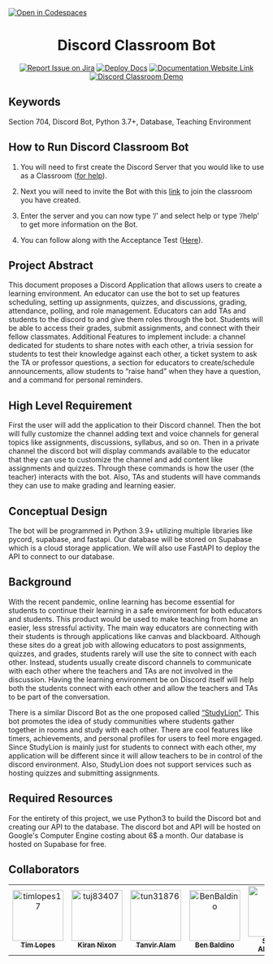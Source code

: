 [![Open in Codespaces](https://classroom.github.com/assets/launch-codespace-f4981d0f882b2a3f0472912d15f9806d57e124e0fc890972558857b51b24a6f9.svg)](https://classroom.github.com/open-in-codespaces?assignment_repo_id=9911448)
<div align="center">

# Discord Classroom Bot
[![Report Issue on Jira](https://img.shields.io/badge/Report%20Issues-Jira-0052CC?style=flat&logo=jira-software)](https://temple-cis-projects-in-cs.atlassian.net/jira/software/c/projects/DC/issues)
[![Deploy Docs](https://github.com/ApplebaumIan/tu-cis-4398-docs-template/actions/workflows/deploy.yml/badge.svg)](https://github.com/Capstone-Projects-2023-Spring/project-discord-classroom/actions/workflows/deploy.yml)
[![Documentation Website Link](https://img.shields.io/badge/-Documentation%20Website-brightgreen)](https://capstone-projects-2023-spring.github.io/project-discord-classroom/)
[![Discord Classroom Demo](https://img.youtube.com/vi/spUYv7YRjcU/0.jpg)](https://www.youtube.com/watch?v=spUYv7YRjcU&t=2650s)


</div>


## Keywords 

Section 704, Discord Bot, Python 3.7+, Database, Teaching Environment 

## How to Run Discord Classroom Bot

1) You will need to first create the Discord Server that you would like to use as a Classroom ([for help](https://support.discord.com/hc/en-us/articles/204849977-How-do-I-create-a-server-)).

2) Next you will need to invite the Bot with this [link](https://discord.com/api/oauth2/authorize?client_id=1069136471635800164&permissions=8&scope=bot) to join the classroom you have created.

3) Enter the server and you can now type ‘/’ and select help or type ‘/help’ to get more information on the Bot.

4) You can follow along with the Acceptance Test ([Here](https://docs.google.com/spreadsheets/d/1i7M14jydYnNDTcZuedH4e5BVZQyFxsuZoQAXXERoXSY/edit?usp=sharing)).

## Project Abstract 

This document proposes a Discord Application that allows users to create a learning environment. An 
educator can use the bot to set up features scheduling, setting up assignments, quizzes, and discussions, 
grading, attendance, polling, and role management. Educators can add TAs and students to the discord to 
and give them roles through the bot. Students will be able to access their grades, submit assignments, 
and connect with their fellow classmates. Additional Features to implement include: a channel dedicated 
for students to share notes with each other, a trivia session for students to test their knowledge against 
each other, a ticket system to ask the TA or professor questions, a section for educators to 
create/schedule announcements, allow students to “raise hand” when they have a question, and a 
command for personal reminders.

## High Level Requirement 

First the user will add the application to their Discord channel. Then the bot will fully customize the 
channel adding text and voice channels for general topics like assignments, discussions, syllabus, and so 
on. Then in a private channel the discord bot will display commands available to the educator that they can 
use to customize the channel and add content like assignments and quizzes. Through these commands 
is how the user (the teacher) interacts with the bot. Also, TAs and students will have 
commands they can use to make grading and learning easier.

## Conceptual Design 

The bot will be programmed in Python 3.9+ utilizing multiple libraries like pycord, supabase, and fastapi. Our database will be stored on Supabase which is a cloud storage application. We will also use FastAPI to deploy the API to connect to our database. 

## Background 

With the recent pandemic, online learning has become essential for students to continue their learning in 
a safe environment for both educators and students. This product would be used to make teaching from 
home an easier, less stressful activity. The main way educators are connecting with their students is 
through applications like canvas and blackboard. Although these sites do a great job with allowing 
educators to post assignments, quizzes, and grades, students rarely will use the site to connect with each 
other. Instead, students usually create discord channels to communicate with each other where the 
teachers and TAs are not involved in the discussion. Having the learning environment be on Discord itself 
will help both the students connect with each other and allow the teachers and TAs to be part of the 
conversation. 

There is a similar Discord Bot as the one proposed called [“StudyLion”](https://top.gg/bot/889078613817831495). 
This bot promotes the idea of study communities where students gather 
together in rooms and study with each other. There are cool features like timers, achievements, and 
personal profiles for users to feel more engaged. Since StudyLion is mainly just for students to connect 
with each other, my application will be different since it will allow teachers to be in control of the discord 
environment. Also, StudyLion does not support services such as hosting quizzes and submitting 
assignments. 

## Required Resources 

For the entirety of this project, we use Python3 to build the Discord bot and creating our API to the database. The discord bot and API will be hosted on Google's Computer Engine costing about 6$ a month. Our database is hosted on Supabase for free. 

## Collaborators

<table>
<tr>
    <td align="center">
        <a href="https://github.com/timlopes17">
            <img src="https://avatars.githubusercontent.com/u/15525152?v=4" width="100;" alt="timlopes17"/>
            <br />
            <sub><b>Tim Lopes</b></sub>
        </a>
    </td>
    <td align="center">
        <a href="https://github.com/tuj83407">
            <img src="https://avatars.githubusercontent.com/u/70284955?v=4" width="100;" alt="tuj83407"/>
            <br />
            <sub><b>Kiran Nixon</b></sub>
        </a>
    </td>
    <td align="center">
        <a href="https://github.com/tun31876">
            <img src="https://avatars.githubusercontent.com/u/97766696?v=4" width="100;" alt="tun31876"/>
            <br />
            <sub><b>Tanvir Alam</b></sub>
        </a>
    </td>
    <td align="center">
        <a href="https://github.com/BenBaldino">
            <img src="https://avatars.githubusercontent.com/u/112522605?v=4" width="100;" alt="BenBaldino"/>
            <br />
            <sub><b>Ben Baldino</b></sub>
        </a>
    </td>
    <td align="center">
        <a href="https://github.com/Salte8">
            <img src="https://avatars.githubusercontent.com/u/63520132?v=4" width="100;" alt="Salte8"/>
            <br />
            <sub><b>Steven Altemose</b></sub>
        </a>
    </td>
    <td align="center">
        <a href="https://github.com/rk2357">
            <img src="https://avatars.githubusercontent.com/u/91990873?v=4" width="100;" alt="rk2357"/>
            <br />
            <sub><b>Ryan Klein</b></sub>
        </a>
    </td>
    <td align="center">
        <a href="https://github.com/ApplebaumIan">
            <img src="https://avatars.githubusercontent.com/u/9451941?v=4" width="100;" alt="ApplebaumIan"/>
            <br />
            <sub><b>Ian Tyler Applebaum</b></sub>
        </a>
    </td>
    
</tr>
</table>
